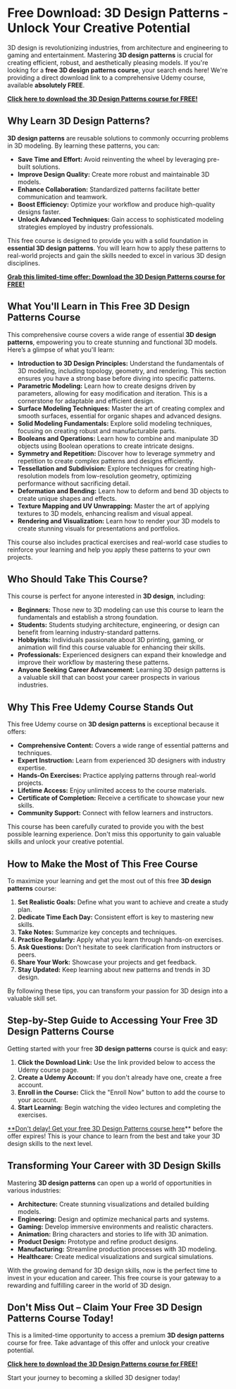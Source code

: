 # Free Download: 3D Design Patterns - Unlock Your Creative Potential

3D design is revolutionizing industries, from architecture and engineering to gaming and entertainment. Mastering **3D design patterns** is crucial for creating efficient, robust, and aesthetically pleasing models. If you're looking for a **free 3D design patterns course**, your search ends here! We're providing a direct download link to a comprehensive Udemy course, available **absolutely FREE**.

[**Click here to download the 3D Design Patterns course for FREE!**](https://udemywork.com/3d-design-patterns)

## Why Learn 3D Design Patterns?

**3D design patterns** are reusable solutions to commonly occurring problems in 3D modeling. By learning these patterns, you can:

*   **Save Time and Effort:** Avoid reinventing the wheel by leveraging pre-built solutions.
*   **Improve Design Quality:** Create more robust and maintainable 3D models.
*   **Enhance Collaboration:** Standardized patterns facilitate better communication and teamwork.
*   **Boost Efficiency:** Optimize your workflow and produce high-quality designs faster.
*   **Unlock Advanced Techniques:** Gain access to sophisticated modeling strategies employed by industry professionals.

This free course is designed to provide you with a solid foundation in **essential 3D design patterns**. You will learn how to apply these patterns to real-world projects and gain the skills needed to excel in various 3D design disciplines.

[**Grab this limited-time offer: Download the 3D Design Patterns course for FREE!**](https://udemywork.com/3d-design-patterns)

## What You'll Learn in This Free 3D Design Patterns Course

This comprehensive course covers a wide range of essential **3D design patterns**, empowering you to create stunning and functional 3D models. Here’s a glimpse of what you'll learn:

*   **Introduction to 3D Design Principles:** Understand the fundamentals of 3D modeling, including topology, geometry, and rendering. This section ensures you have a strong base before diving into specific patterns.
*   **Parametric Modeling:** Learn how to create designs driven by parameters, allowing for easy modification and iteration. This is a cornerstone for adaptable and efficient design.
*   **Surface Modeling Techniques:** Master the art of creating complex and smooth surfaces, essential for organic shapes and advanced designs.
*   **Solid Modeling Fundamentals:** Explore solid modeling techniques, focusing on creating robust and manufacturable parts.
*   **Booleans and Operations:** Learn how to combine and manipulate 3D objects using Boolean operations to create intricate designs.
*   **Symmetry and Repetition:** Discover how to leverage symmetry and repetition to create complex patterns and designs efficiently.
*   **Tessellation and Subdivision:** Explore techniques for creating high-resolution models from low-resolution geometry, optimizing performance without sacrificing detail.
*   **Deformation and Bending:** Learn how to deform and bend 3D objects to create unique shapes and effects.
*   **Texture Mapping and UV Unwrapping:** Master the art of applying textures to 3D models, enhancing realism and visual appeal.
*   **Rendering and Visualization:** Learn how to render your 3D models to create stunning visuals for presentations and portfolios.

This course also includes practical exercises and real-world case studies to reinforce your learning and help you apply these patterns to your own projects.

## Who Should Take This Course?

This course is perfect for anyone interested in **3D design**, including:

*   **Beginners:** Those new to 3D modeling can use this course to learn the fundamentals and establish a strong foundation.
*   **Students:** Students studying architecture, engineering, or design can benefit from learning industry-standard patterns.
*   **Hobbyists:** Individuals passionate about 3D printing, gaming, or animation will find this course valuable for enhancing their skills.
*   **Professionals:** Experienced designers can expand their knowledge and improve their workflow by mastering these patterns.
*   **Anyone Seeking Career Advancement:** Learning 3D design patterns is a valuable skill that can boost your career prospects in various industries.

## Why This Free Udemy Course Stands Out

This free Udemy course on **3D design patterns** is exceptional because it offers:

*   **Comprehensive Content:** Covers a wide range of essential patterns and techniques.
*   **Expert Instruction:** Learn from experienced 3D designers with industry expertise.
*   **Hands-On Exercises:** Practice applying patterns through real-world projects.
*   **Lifetime Access:** Enjoy unlimited access to the course materials.
*   **Certificate of Completion:** Receive a certificate to showcase your new skills.
*   **Community Support:** Connect with fellow learners and instructors.

This course has been carefully curated to provide you with the best possible learning experience. Don't miss this opportunity to gain valuable skills and unlock your creative potential.

## How to Make the Most of This Free Course

To maximize your learning and get the most out of this free **3D design patterns** course:

1.  **Set Realistic Goals:** Define what you want to achieve and create a study plan.
2.  **Dedicate Time Each Day:** Consistent effort is key to mastering new skills.
3.  **Take Notes:** Summarize key concepts and techniques.
4.  **Practice Regularly:** Apply what you learn through hands-on exercises.
5.  **Ask Questions:** Don't hesitate to seek clarification from instructors or peers.
6.  **Share Your Work:** Showcase your projects and get feedback.
7.  **Stay Updated:** Keep learning about new patterns and trends in 3D design.

By following these tips, you can transform your passion for 3D design into a valuable skill set.

## Step-by-Step Guide to Accessing Your Free 3D Design Patterns Course

Getting started with your free **3D design patterns** course is quick and easy:

1.  **Click the Download Link:** Use the link provided below to access the Udemy course page.
2.  **Create a Udemy Account:** If you don't already have one, create a free account.
3.  **Enroll in the Course:** Click the "Enroll Now" button to add the course to your account.
4.  **Start Learning:** Begin watching the video lectures and completing the exercises.

[**Don't delay! Get your free 3D Design Patterns course here](https://udemywork.com/3d-design-patterns)** before the offer expires! This is your chance to learn from the best and take your 3D design skills to the next level.

## Transforming Your Career with 3D Design Skills

Mastering **3D design patterns** can open up a world of opportunities in various industries:

*   **Architecture:** Create stunning visualizations and detailed building models.
*   **Engineering:** Design and optimize mechanical parts and systems.
*   **Gaming:** Develop immersive environments and realistic characters.
*   **Animation:** Bring characters and stories to life with 3D animation.
*   **Product Design:** Prototype and refine product designs.
*   **Manufacturing:** Streamline production processes with 3D modeling.
*   **Healthcare:** Create medical visualizations and surgical simulations.

With the growing demand for 3D design skills, now is the perfect time to invest in your education and career. This free course is your gateway to a rewarding and fulfilling career in the world of 3D design.

## Don't Miss Out – Claim Your Free 3D Design Patterns Course Today!

This is a limited-time opportunity to access a premium **3D design patterns** course for free. Take advantage of this offer and unlock your creative potential.

[**Click here to download the 3D Design Patterns course for FREE!**](https://udemywork.com/3d-design-patterns)

Start your journey to becoming a skilled 3D designer today!
